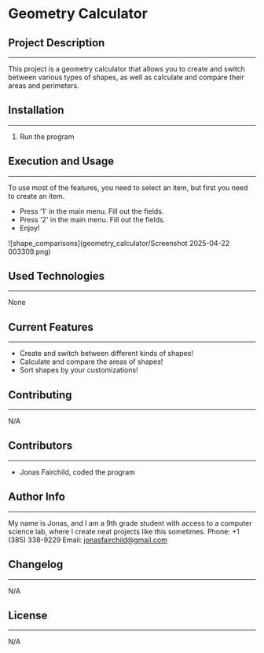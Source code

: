 # Geometry Calculator

## Project Description
---
This project is a geometry calculator that allows you to create and switch between various types of shapes, as well as calculate and compare their areas and perimeters.  

## Installation
---
1. Run the program

## Execution and Usage
---
To use most of the features, you need to select an item, but first you need to create an item.

+ Press '1' in the main menu. Fill out the fields.
+ Press '2' in the main menu. Fill out the fields.
+ Enjoy!

![shape_comparisons](geometry_calculator/Screenshot 2025-04-22 003309.png)  

## Used Technologies
---
None

## Current Features
---
+ Create and switch between different kinds of shapes!
+ Calculate and compare the areas of shapes!
+ Sort shapes by your customizations!  

## Contributing
---
N/A  

## Contributors
---
+ Jonas Fairchild, coded the program  

## Author Info
---
My name is Jonas, and I am a 9th grade student with access to a computer science lab, where I create neat projects like this sometimes.
Phone: +1 (385) 338-9229    Email: jonasfairchild@gmail.com  

## Changelog
---
N/A  

## License
---
N/A